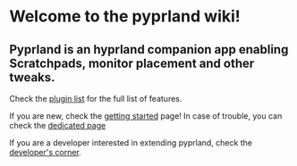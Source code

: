 # Welcome to the pyprland wiki!

## Pyprland is an hyprland companion app enabling Scratchpads, monitor placement and other tweaks.

Check the [plugin list](Plugins) for the full list of features.

If you are new, check the [getting started](Getting-started) page!
In case of trouble, you can check the [dedicated page](Troubleshooting)

If you are a developer interested in extending pyprland, check the [developer's corner](Development).
